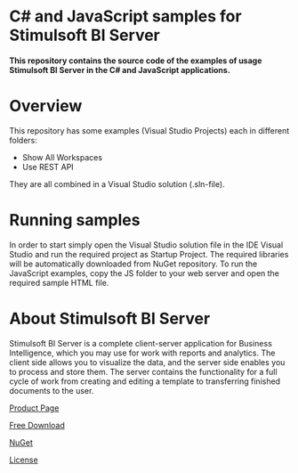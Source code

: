 # C# and JavaScript samples for Stimulsoft BI Server

#### This repository contains the source code of the examples of usage Stimulsoft BI Server in the C# and JavaScript applications.

# Overview
This repository has some examples (Visual Studio Projects) each in different folders:
* Show All Workspaces
* Use REST API

They are all combined in a Visual Studio solution (.sln-file).

# Running samples
In order to start simply open the Visual Studio solution file in the IDE Visual Studio and run the required project as Startup Project. The required libraries will be automatically downloaded from NuGet repository. To run the JavaScript examples, copy the JS folder to your web server and open the required sample HTML file.

# About Stimulsoft BI Server
Stimulsoft BI Server is a complete client-server application for Business Intelligence, which you may use for work with reports and analytics. The client side allows you to visualize the data, and the server side enables you to process and store them. The server contains the functionality for a full cycle of work from creating and editing a template to transferring finished documents to the user.

[Product Page](https://www.stimulsoft.com/en/products/server/overview)

[Free Download](https://www.stimulsoft.com/en/downloads/business)

[NuGet](https://www.nuget.org/packages/Stimulsoft.Connect.API)

[License](LICENSE.md)